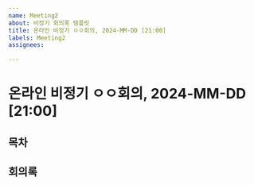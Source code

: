 ```yaml
---
name: Meeting2
about: 비정기 회의록 템플릿
title: 온라인 비정기 ㅇㅇ회의, 2024-MM-DD [21:00]
labels: Meeting2
assignees: 

---
```


# 온라인 비정기 ㅇㅇ회의, 2024-MM-DD [21:00]

## 목차

## 회의록
